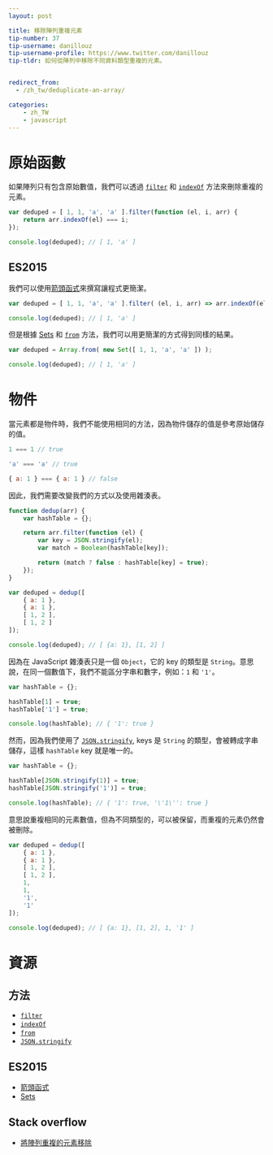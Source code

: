 ```yaml
---
layout: post

title: 移除陣列重複元素
tip-number: 37
tip-username: danillouz
tip-username-profile: https://www.twitter.com/danillouz
tip-tldr: 如何從陣列中移除不同資料類型重複的元素。


redirect_from:
  - /zh_tw/deduplicate-an-array/

categories:
    - zh_TW
    - javascript
---
```


# 原始函數
如果陣列只有包含原始數值，我們可以透過 [`filter`](https://developer.mozilla.org/en-US/docs/Web/JavaScript/Reference/Global_Objects/Array/filter) 和 [`indexOf`](https://developer.mozilla.org/en-US/docs/Web/JavaScript/Reference/Global_Objects/Array/indexOf) 方法來刪除重複的元素。

```javascript
var deduped = [ 1, 1, 'a', 'a' ].filter(function (el, i, arr) {
	return arr.indexOf(el) === i;
});

console.log(deduped); // [ 1, 'a' ]
```

## ES2015
我們可以使用[箭頭函式](https://developer.mozilla.org/en/docs/Web/JavaScript/Reference/Functions/Arrow_functions)來撰寫讓程式更簡潔。

```javascript
var deduped = [ 1, 1, 'a', 'a' ].filter( (el, i, arr) => arr.indexOf(el) === i);

console.log(deduped); // [ 1, 'a' ]
```

但是根據 [Sets](https://developer.mozilla.org/en-US/docs/Web/JavaScript/Reference/Global_Objects/Set) 和 [`from`](https://developer.mozilla.org/en/docs/Web/JavaScript/Reference/Global_Objects/Array/from) 方法，我們可以用更簡潔的方式得到同樣的結果。

```javascript
var deduped = Array.from( new Set([ 1, 1, 'a', 'a' ]) );

console.log(deduped); // [ 1, 'a' ]
```

# 物件
當元素都是物件時，我們不能使用相同的方法，因為物件儲存的值是參考原始儲存的值。

```javascript
1 === 1 // true

'a' === 'a' // true

{ a: 1 } === { a: 1 } // false
```

因此，我們需要改變我們的方式以及使用雜湊表。

```javascript
function dedup(arr) {
	var hashTable = {};

	return arr.filter(function (el) {
		var key = JSON.stringify(el);
		var match = Boolean(hashTable[key]);

		return (match ? false : hashTable[key] = true);
	});
}

var deduped = dedup([
	{ a: 1 },
	{ a: 1 },
	[ 1, 2 ],
	[ 1, 2 ]
]);

console.log(deduped); // [ {a: 1}, [1, 2] ]
```

因為在 JavaScript 雜湊表只是一個 `Object`，它的 key 的類型是 `String`。意思說，在同一個數值下，我們不能區分字串和數字，例如：`1` 和 `'1'`。

```javascript
var hashTable = {};

hashTable[1] = true;
hashTable['1'] = true;

console.log(hashTable); // { '1': true }
```

然而，因為我們使用了 [`JSON.stringify`](https://developer.mozilla.org/en/docs/Web/JavaScript/Reference/Global_Objects/JSON/stringify), keys 是 `String` 的類型，會被轉成字串儲存，這樣 `hashTable` key 就是唯一的。

```javascript
var hashTable = {};

hashTable[JSON.stringify(1)] = true;
hashTable[JSON.stringify('1')] = true;

console.log(hashTable); // { '1': true, '\'1\'': true }
```

意思說重複相同的元素數值，但為不同類型的，可以被保留，而重複的元素仍然會被刪除。

```javascript
var deduped = dedup([
	{ a: 1 },
	{ a: 1 },
	[ 1, 2 ],
	[ 1, 2 ],
	1,
	1,
	'1',
	'1'
]);

console.log(deduped); // [ {a: 1}, [1, 2], 1, '1' ]
```

# 資源
## 方法
* [`filter`](https://developer.mozilla.org/en-US/docs/Web/JavaScript/Reference/Global_Objects/Array/filter)
* [`indexOf`](https://developer.mozilla.org/en-US/docs/Web/JavaScript/Reference/Global_Objects/Array/indexOf)
* [`from`](https://developer.mozilla.org/en/docs/Web/JavaScript/Reference/Global_Objects/Array/from)
* [`JSON.stringify`](https://developer.mozilla.org/en/docs/Web/JavaScript/Reference/Global_Objects/JSON/stringify)

## ES2015
* [箭頭函式](https://developer.mozilla.org/en/docs/Web/JavaScript/Reference/Functions/Arrow_functions)
* [Sets](https://developer.mozilla.org/en-US/docs/Web/JavaScript/Reference/Global_Objects/Set)

## Stack overflow
* [將陣列重複的元素移除](http://stackoverflow.com/questions/9229645/remove-duplicates-from-javascript-array/9229821#9229821)
